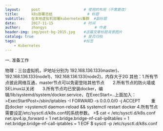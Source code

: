 ```yaml
---
layout:     post                    # 使用的布局（不需要改）
title:      k8s部署总结                # 标题 
subtitle:   在本地虚拟机部署kubernetes集群  #副标题
date:       2017-11-15              # 时间
author:     zhangys                      # 作者
header-img: img/post-bg-2015.jpg    #这篇文章标题背景图片
catalog: true                       # 是否归档
tags:                               #标签
    - Kubernetes
---
```


一. 准备工作

物理：三台虚拟机，IP地址分别为 192.168.136.133(master)、192.168.136.133(node1)、192.168.136.133(node2)，内存大于2G
其他：1.所有节点彼此网络互通，master节点可以免密登陆其他节点
       2.所有节点的防火墙或SELinux以关闭
       3.所有节点均已安装docker，编辑/lib/systemd/system/docker.service，在ExecStart=..上面加入：
           >ExecStartPost=/sbin/iptables -I FORWARD -s 0.0.0.0/0 -j ACCEPT
         重启docker
           >systemctl daemon-reload && systemctl restart docker
       4.所有节点需要设定/etc/sysctl.d/k8s.conf的系统参数。
           >$ cat <<EOF > /etc/sysctl.d/k8s.conf
             net.ipv4.ip_forward = 1
             net.bridge.bridge-nf-call-ip6tables = 1
             net.bridge.bridge-nf-call-iptables = 1
             EOF
            $ sysctl -p /etc/sysctl.d/k8s.conf
